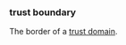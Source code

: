 ### trust boundary

<p class="c8"><span>The border of a </span><span class="c2"><a class="c3" href="#h.60miqe21hd5h">trust domain</a></span><span class="c0">.</span></p>
